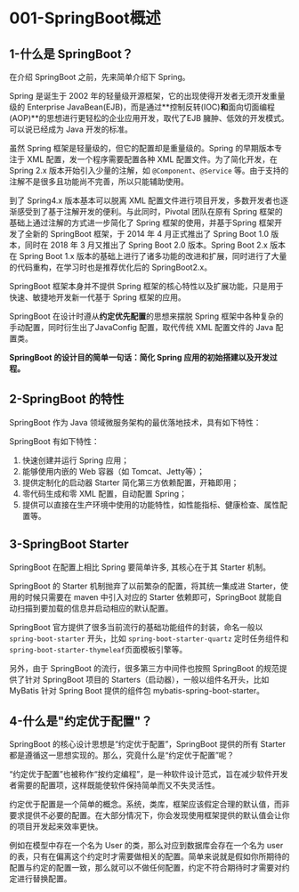 
# 001-SpringBoot概述

## 1-什么是 SpringBoot？

在介绍 SpringBoot 之前，先来简单介绍下 Spring。

Spring 是诞生于 2002 年的轻量级开源框架，它的出现使得开发者无须开发重量级的 Enterprise JavaBean(EJB)，而是通过**控制反转(IOC)**和**面向切面编程(AOP)**的思想进行更轻松的企业应用开发，取代了EJB 臃肿、低效的开发模式。可以说已经成为 Java 开发的标准。

虽然 Spring 框架是轻量级的，但它的配置却是重量级的。Spring 的早期版本专注于 XML 配置，发一个程序需要配置各种 XML 配置文件。为了简化开发，在 Spring 2.x 版本开始引入少量的注解，如 `@Component`、`@Service` 等。由于支持的注解不是很多且功能尚不完善，所以只能辅助使用。

到了 Spring4.x 版本基本可以脱离 XML 配置文件进行项目开发，多数开发者也逐渐感受到了基于注解开发的便利。与此同时，Pivotal 团队在原有 Spring 框架的基础上通过注解的方式进一步简化了 Spring 框架的使用，并基于Spring 框架开发了全新的 SpringBoot 框架，于 2014 年 4 月正式推出了 Spring Boot 1.0 版本，同时在 2018 年 3 月又推出了 Spring Boot 2.0 版本。Spring Boot 2.x 版本在 Spring Boot 1.x 版本的基础上进行了诸多功能的改进和扩展，同时进行了大量的代码重构，在学习时也是推荐优化后的 SpringBoot2.x。

SpringBoot 框架本身并不提供 Spring 框架的核心特性以及扩展功能，只是用于快速、敏捷地开发新一代基于 Spring 框架的应用。

SpringBoot 在设计时遵从**约定优先配置**的思想来摆脱 Spring 框架中各种复杂的手动配置，同时衍生出了JavaConfig 配置，取代传统 XML 配置文件的 Java 配置类。

**SpringBoot 的设计目的简单一句话：简化 Spring 应用的初始搭建以及开发过程。**

## 2-SpringBoot 的特性

SpringBoot 作为 Java 领域微服务架构的最优落地技术，具有如下特性：

SpringBoot 有如下特性：

1. 快速创建并运行 Spring 应用；
2. 能够使用内嵌的 Web 容器（如 Tomcat、Jetty等）；
3. 提供定制化的启动器 Starter 简化第三方依赖配置，开箱即用；
4. 零代码生成和零 XML 配置，自动配置 Spring；
5. 提供可以直接在生产环境中使用的功能特性，如性能指标、健康检查、属性配置等。

## 3-SpringBoot Starter

SpringBoot 在配置上相比 Spring 要简单许多, 其核心在于其 Starter 机制。

SpringBoot 的 Starter 机制抛弃了以前繁杂的配置，将其统一集成进 Starter，使用的时候只需要在 maven 中引入对应的 Starter 依赖即可，SpringBoot 就能自动扫描到要加载的信息并启动相应的默认配置。

SpringBoot 官方提供了很多当前流行的基础功能组件的封装，命名一般以 `spring-boot-starter` 开头，比如 `spring-boot-starter-quartz` 定时任务组件和 `spring-boot-starter-thymeleaf`页面模板引擎等。

另外，由于 SpringBoot 的流行，很多第三方中间件也按照 SpringBoot 的规范提供了针对 SpringBoot 项目的 Starters（启动器），一般以组件名开头，比如 MyBatis 针对 Spring Boot 提供的组件包 mybatis-spring-boot-starter。

## 4-什么是"约定优于配置"？

SpringBoot 的核心设计思想是“约定优于配置”，SpringBoot 提供的所有 Starter 都是遵循这一思想实现的。那么，究竟什么是“约定优于配置”呢？

“约定优于配置”也被称作“按约定编程”，是一种软件设计范式，旨在减少软件开发者需要的配置项，这样既能使软件保持简单而又不失灵活性。

约定优于配置是一个简单的概念。系统，类库，框架应该假定合理的默认值，而非要求提供不必要的配置。在大部分情况下，你会发现使用框架提供的默认值会让你的项目开发起来效率更快。

例如在模型中存在一个名为 User 的类，那么对应到数据库会存在一个名为 user 的表，只有在偏离这个约定时才需要做相关的配置。简单来说就是假如你所期待的配置与约定的配置一致，那么就可以不做任何配置，约定不符合期待时才需要对约定进行替换配置。

